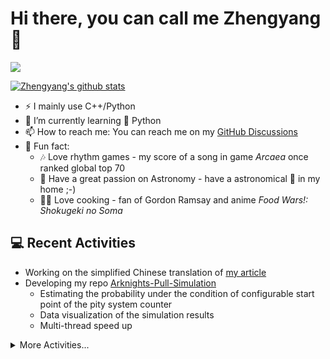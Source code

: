 # Hi there, you can call me Zhengyang 👋
<!--
**zyLiu6707/zyLiu6707** is a ✨ _special_ ✨ repository because its `README.md` (this file) appears on your GitHub profile.

Here are some ideas to get you started:

- 💻 I’m currently working on ...
- 🌱 I’m currently learning ...
- 👯 I’m looking to collaborate on ...
- 🤔 I’m looking for help with ...
- 💬 Ask me about ...
- 📫 How to reach me:
- 😄 Pronouns: ...
- 🎉 Fun fact:
-->
![](https://komarev.com/ghpvc/?username=zyLiu6707)

[![Zhengyang's github stats](https://github-readme-stats.vercel.app/api?username=zyLiu6707&count_private=true&show_icons=true)](https://github.com/zyLiu6707/github-readme-stats)
- ⚡ I mainly use C++/Python
- 🌱 I’m currently learning 🐍 Python
- 📫 How to reach me: You can reach me on my [GitHub Discussions](https://github.com/zyLiu6707/zyLiu6707/discussions)
- 🎉 Fun fact: 
    - 🎶 Love rhythm games - my score of a song in game *Arcaea* once ranked global top 70
    - 🌌 Have a great passion on Astronomy - have a astronomical 🔭 in my home ;-)
    - 👨‍🍳 Love cooking - fan of Gordon Ramsay and anime *Food Wars!: Shokugeki no Soma*
    
## 💻 Recent Activities
- Working on the simplified Chinese translation of [my article](https://rpubs.com/zyLiu6707/arknights-pull-simulation)
- Developing my repo [Arknights-Pull-Simulation](https://github.com/zyLiu6707/Arknights-Pull-Simulation)
    - Estimating the probability under the condition of configurable start point of the pity system counter
    - Data visualization of the simulation results
    - Multi-thread speed up

<details>
    <summary>More Activities...</summary>
    
- Finished the [documentation](https://rpubs.com/zyLiu6707/arknights-pull-simulation) of [Arknights-Pull-Simulation](https://github.com/zyLiu6707/Arknights-Pull-Simulation)
</details>
